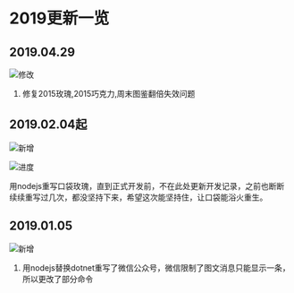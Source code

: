 # 2019更新一览

## 2019.04.29

![修改](https://img.shields.io/badge/ueqt-%E4%BF%AE%E6%94%B9-yellowgreen.svg)

1. 修复2015玫瑰,2015巧克力,周末图鉴翻倍失效问题

## 2019.02.04起

![新增](https://img.shields.io/badge/ueqt-%E6%96%B0%E5%A2%9E-blue.svg)

![进度](http://progressed.io/bar/1?title=progress)

用nodejs重写口袋玫瑰，直到正式开发前，不在此处更新开发记录，之前也断断续续重写过几次，都没坚持下来，希望这次能坚持住，让口袋能浴火重生。

## 2019.01.05

![新增](https://img.shields.io/badge/ueqt-%E6%96%B0%E5%A2%9E-blue.svg)

1. 用nodejs替换dotnet重写了微信公众号，微信限制了图文消息只能显示一条，所以更改了部分命令
